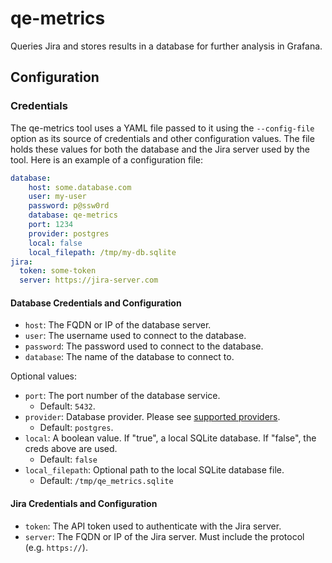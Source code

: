 # qe-metrics

Queries Jira and stores results in a database for further analysis in Grafana.

<!-- TODO: Add step-by-step instructions for adding a service to the regular execution of this tool -->

## Configuration

### Credentials

The qe-metrics tool uses a YAML file passed to it using the `--config-file` option as its source of credentials and other
configuration values. The file holds these values for both the database and the Jira server used by the tool.
Here is an example of a configuration file:

```yaml
database:
    host: some.database.com
    user: my-user
    password: p@ssw0rd
    database: qe-metrics
    port: 1234
    provider: postgres
    local: false
    local_filepath: /tmp/my-db.sqlite
jira:
  token: some-token
  server: https://jira-server.com
````

#### Database Credentials and Configuration

- `host`: The FQDN or IP of the database server.
- `user`: The username used to connect to the database.
- `password`: The password used to connect to the database.
- `database`: The name of the database to connect to.

Optional values:

- `port`: The port number of the database service.
  - Default: `5432`.
- `provider`: Database provider. Please see [supported providers](https://ponyorm.readthedocs.io/en/latest/api_reference.html#supported-databases).
  - Default: `postgres`.
- `local`: A boolean value. If "true", a local SQLite database. If "false", the creds above are used.
  - Default: `false`
- `local_filepath`: Optional path to the local SQLite database file.
  - Default: `/tmp/qe_metrics.sqlite`

#### Jira Credentials and Configuration

- `token`: The API token used to authenticate with the Jira server.
- `server`: The FQDN or IP of the Jira server. Must include the protocol (e.g. `https://`).

<!-- TODO: Add configuration details for services and queries -->

<!-- TODO: Add DB schema and explanation -->

<!-- TODO: Add outline of how CI will work -->

